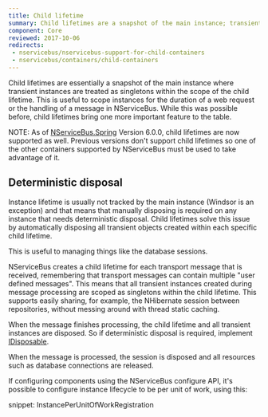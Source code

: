 ```yaml
---
title: Child lifetime
summary: Child lifetimes are a snapshot of the main instance; transient instances are treated as as singletons in the child lifetime.
component: Core
reviewed: 2017-10-06
redirects:
 - nservicebus/nservicebus-support-for-child-containers
 - nservicebus/containers/child-containers
---
```


Child lifetimes are essentially a snapshot of the main instance where transient instances are treated as singletons within the scope of the child lifetime. This is useful to scope instances for the duration of a web request or the handling of a message in NServiceBus. While this was possible before, child lifetimes bring one more important feature to the table.

NOTE: As of [NServiceBus.Spring](https://www.nuget.org/packages/NServiceBus.Spring) Version 6.0.0, child lifetimes are now supported as well. Previous versions don't support child lifetimes so one of the other containers supported by NServiceBus must be used to take advantage of it.


## Deterministic disposal

Instance lifetime is usually not tracked by the main instance (Windsor is an exception) and that means that manually disposing is required on any instance that needs deterministic disposal. Child lifetimes solve this issue by automatically disposing all transient objects created within each specific child lifetime.

This is useful to managing things like the database sessions.

NServiceBus creates a child lifetime for each transport message that is received, remembering that transport messages can contain multiple "user defined messages". This means that all transient instances created during message processing are scoped as singletons within the child lifetime. This supports easily sharing, for example, the NHibernate session between repositories, without messing around with thread static caching.

When the message finishes processing, the child lifetime and all transient instances are disposed. So if deterministic disposal is required, implement [IDisposable](https://msdn.microsoft.com/en-us/library/system.idisposable.aspx).

When the message is processed, the session is disposed and all resources such as database connections are released.

If configuring components using the NServiceBus configure API, it's possible to configure instance lifecycle to be per unit of work, using this:

snippet: InstancePerUnitOfWorkRegistration
